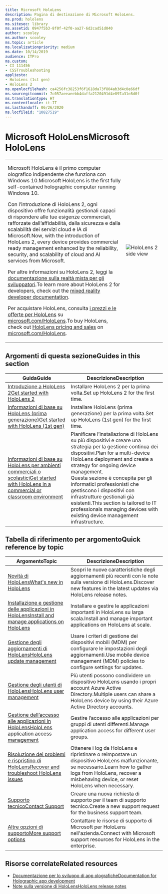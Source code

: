 ```yaml
---
title: Microsoft HoloLens
description: Pagina di destinazione di Microsoft HoloLens.
ms.prod: hololens
ms.sitesec: library
ms.assetid: 0947f5b3-8f0f-42f0-aa27-6d2cad51d040
author: scooley
ms.author: scooley
ms.topic: article
ms.localizationpriority: medium
ms.date: 10/14/2019
audience: ITPro
ms.custom:
- CI 111456
- CSSTroubleshooting
appliesto:
- HoloLens (1st gen)
- HoloLens 2
ms.openlocfilehash: ca4256fc38253f6f1618da73f804ab3d4c0e66df
ms.sourcegitcommit: 7c057aeeaeebb4daffa2120491d4e897a31e8d0f
ms.translationtype: HT
ms.contentlocale: it-IT
ms.lasthandoff: 06/26/2020
ms.locfileid: "10827519"
---
```

# <span data-ttu-id="75161-103">Microsoft HoloLens</span><span class="sxs-lookup"><span data-stu-id="75161-103">Microsoft HoloLens</span></span>

<table><tbody>
<tr><td style="border: 0px;width: 75%;valign= top">
<p><span data-ttu-id="75161-104">Microsoft HoloLens è il primo computer olografico indipendente che funziona con Windows 10.</span><span class="sxs-lookup"><span data-stu-id="75161-104">Microsoft HoloLens is the first fully self-contained holographic computer running Windows 10.</span></span></p>

<p><span data-ttu-id="75161-105">Con l’introduzione di HoloLens 2, ogni dispositivo offre funzionalità gestionali capaci di rispondere alle tue esigenze commerciali, rafforzate dall’affidabilità, dalla sicurezza e dalla scalabilità dei servizi cloud e IA di Microsoft.</span><span class="sxs-lookup"><span data-stu-id="75161-105">Now, with the introduction of HoloLens 2, every device provides commercial ready management enhanced by the reliability, security, and scalability of cloud and AI services from Microsoft.</span></span></p>

<p><span data-ttu-id="75161-106">Per altre informazioni su HoloLens 2, leggi la <a href="https://docs.microsoft.com/windows/mixed-reality/">documentazione sulla realtà mista per gli sviluppatori</a>.</span><span class="sxs-lookup"><span data-stu-id="75161-106">To learn more about HoloLens 2 for developers, check out the <a href="https://docs.microsoft.com/windows/mixed-reality/">mixed reality developer documentation</a>.</span></span></p>

<p><span data-ttu-id="75161-107">Per acquistare HoloLens, consulta <a href="https://www.microsoft.com/hololens/buy"> i prezzi e le offerte per HoloLens</a> su <a href="https://www.microsoft.com/hololens">microsoft.com/HoloLens</a>.</span><span class="sxs-lookup"><span data-stu-id="75161-107">To buy HoloLens, check out <a href="https://www.microsoft.com/hololens/buy">HoloLens pricing and sales</a> on <a href="https://www.microsoft.com/hololens">microsoft.com/HoloLens</a>.</span></span></p>
</td>

<td align="left" style="border: 0px"><img alt="HoloLens 2 side view" src="images/hololens2-side-render-xs.png"/></td></tr>
</tbody></table>

## <span data-ttu-id="75161-108">Argomenti di questa sezione</span><span class="sxs-lookup"><span data-stu-id="75161-108">Guides in this section</span></span>

| <span data-ttu-id="75161-109">Guida</span><span class="sxs-lookup"><span data-stu-id="75161-109">Guide</span></span> | <span data-ttu-id="75161-110">Descrizione</span><span class="sxs-lookup"><span data-stu-id="75161-110">Description</span></span> |
| --- | --- |
| [<span data-ttu-id="75161-111">Introduzione a HoloLens 2</span><span class="sxs-lookup"><span data-stu-id="75161-111">Get started with HoloLens 2</span></span>](hololens2-setup.md) | <span data-ttu-id="75161-112">Installare HoloLens 2 per la prima volta.</span><span class="sxs-lookup"><span data-stu-id="75161-112">Set up HoloLens 2 for the first time.</span></span>  |
| [<span data-ttu-id="75161-113">Informazioni di base su HoloLens (prima generazione)</span><span class="sxs-lookup"><span data-stu-id="75161-113">Get started with HoloLens (1st gen)</span></span>](hololens1-setup.md) | <span data-ttu-id="75161-114">Installare HoloLens (prima generazione) per la prima volta.</span><span class="sxs-lookup"><span data-stu-id="75161-114">Set up HoloLens (1st gen) for the first time.</span></span>  |
| [<span data-ttu-id="75161-115">Informazioni di base su HoloLens per ambienti commerciali o scolastici</span><span class="sxs-lookup"><span data-stu-id="75161-115">Get started with HoloLens in a commercial or classroom environment</span></span>](hololens-requirements.md) | <span data-ttu-id="75161-116">Pianificare l’installazione di HoloLens su più dispositivi e creare una strategia per la gestione continua dei dispositivi.</span><span class="sxs-lookup"><span data-stu-id="75161-116">Plan for a multi-device HoloLens deployment and create a strategy for ongoing device management.</span></span></br><span data-ttu-id="75161-117">Questa sezione è concepita per gli informatici professionisti che gestiscono i dispositivi con infrastrutture gestionali già esistenti.</span><span class="sxs-lookup"><span data-stu-id="75161-117">This section is tailored to IT professionals managing devices with existing device management infrastructure.</span></span>  |

## <span data-ttu-id="75161-118">Tabella di riferimento per argomento</span><span class="sxs-lookup"><span data-stu-id="75161-118">Quick reference by topic</span></span>

| <span data-ttu-id="75161-119">Argomento</span><span class="sxs-lookup"><span data-stu-id="75161-119">Topic</span></span> | <span data-ttu-id="75161-120">Descrizione</span><span class="sxs-lookup"><span data-stu-id="75161-120">Description</span></span> |
| --- | --- |
| [<span data-ttu-id="75161-121">Novità di HoloLens</span><span class="sxs-lookup"><span data-stu-id="75161-121">What's new in HoloLens</span></span>](hololens-whats-new.md) | <span data-ttu-id="75161-122">Scopri le nuove caratteristiche degli aggiornamenti più recenti con le note sulla versione di HoloLens.</span><span class="sxs-lookup"><span data-stu-id="75161-122">Discover new features in the latest updates via HoloLens release notes.</span></span> |
| [<span data-ttu-id="75161-123">Installazione e gestione delle applicazioni in HoloLens</span><span class="sxs-lookup"><span data-stu-id="75161-123">Install and manage applications on HoloLens</span></span>](hololens-install-apps.md) | <span data-ttu-id="75161-124">Installare e gestire le applicazioni importanti in HoloLens su larga scala.</span><span class="sxs-lookup"><span data-stu-id="75161-124">Install and manage important applications on HoloLens at scale.</span></span> |
| [<span data-ttu-id="75161-125">Gestione degli aggiornamenti di HoloLens</span><span class="sxs-lookup"><span data-stu-id="75161-125">HoloLens update management</span></span>](hololens-updates.md) | <span data-ttu-id="75161-126">Usare i criteri di gestione dei dispositivi mobili (MDM) per configurare le impostazioni degli aggiornamenti.</span><span class="sxs-lookup"><span data-stu-id="75161-126">Use mobile device management (MDM) policies to configure settings for updates.</span></span> |
| [<span data-ttu-id="75161-127">Gestione degli utenti di HoloLens</span><span class="sxs-lookup"><span data-stu-id="75161-127">HoloLens user management</span></span>](hololens-multiple-users.md) | <span data-ttu-id="75161-128">Più utenti possono condividere un dispositivo HoloLens usando i propri account Azure Active Directory.</span><span class="sxs-lookup"><span data-stu-id="75161-128">Multiple users can share a HoloLens device by using their Azure Active Directory accounts.</span></span> |
| [<span data-ttu-id="75161-129">Gestione dell’accesso alle applicazioni in HoloLens</span><span class="sxs-lookup"><span data-stu-id="75161-129">HoloLens application access management</span></span>](hololens-kiosk.md) | <span data-ttu-id="75161-130">Gestire l’accesso alle applicazioni per gruppi di utenti differenti.</span><span class="sxs-lookup"><span data-stu-id="75161-130">Manage application access for different user groups.</span></span>  |
| [<span data-ttu-id="75161-131">Risoluzione dei problemi e rispristino di HoloLens</span><span class="sxs-lookup"><span data-stu-id="75161-131">Recover and troubleshoot HoloLens issues</span></span>](https://support.microsoft.com/products/hololens) |  <span data-ttu-id="75161-132">Ottenere i log da HoloLens e ripristinare o reimpostare un dispositivo HoloLens malfunzionante, se necessario.</span><span class="sxs-lookup"><span data-stu-id="75161-132">Learn how to gather logs from HoloLens, recover a misbehaving device, or reset HoloLens when necessary.</span></span> |
| [<span data-ttu-id="75161-133">Supporto tecnico</span><span class="sxs-lookup"><span data-stu-id="75161-133">Contact Support</span></span>](https://support.microsoft.com/supportforbusiness/productselection?sapid=e9391227-fa6d-927b-0fff-f96288631b8f) | <span data-ttu-id="75161-134">Creare una nuova richiesta di supporto per il team di supporto tecnico.</span><span class="sxs-lookup"><span data-stu-id="75161-134">Create a new support request for the business support team.</span></span> | 
| [<span data-ttu-id="75161-135">Altre opzioni di supporto</span><span class="sxs-lookup"><span data-stu-id="75161-135">More support options</span></span>](https://support.microsoft.com/products/hololens) | <span data-ttu-id="75161-136">Contattare le risorse di supporto di Microsoft per HoloLens nell'azienda.</span><span class="sxs-lookup"><span data-stu-id="75161-136">Connect with Microsoft support resources for HoloLens in the enterprise.</span></span> |

## <span data-ttu-id="75161-137">Risorse correlate</span><span class="sxs-lookup"><span data-stu-id="75161-137">Related resources</span></span>

* [<span data-ttu-id="75161-138">Documentazione per lo sviluppo di app olografiche</span><span class="sxs-lookup"><span data-stu-id="75161-138">Documentation for Holographic app development</span></span>](https://developer.microsoft.com/windows/mixed-reality/development)
* [<span data-ttu-id="75161-139">Note sulla versione di HoloLens</span><span class="sxs-lookup"><span data-stu-id="75161-139">HoloLens release notes</span></span>](https://docs.microsoft.com/hololens/hololens-release-notes)
